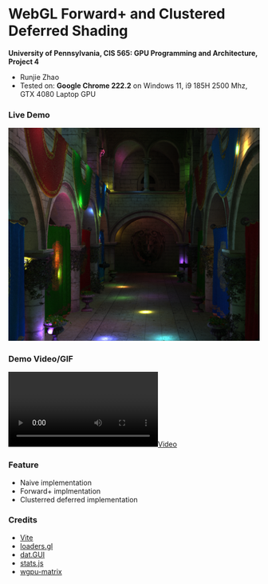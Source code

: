 WebGL Forward+ and Clustered Deferred Shading
======================

**University of Pennsylvania, CIS 565: GPU Programming and Architecture, Project 4**

* Runjie Zhao
* Tested on: **Google Chrome 222.2** on
  Windows 11, i9 185H 2500 Mhz, GTX 4080 Laptop GPU

### Live Demo

[![](img/thumb.png)](http://runjiezhao1.github.io/Project4-WebGPU-Forward-Plus-and-Clustered-Deferred)

### Demo Video/GIF

[![](img/video.mp4)](TODO)

### Feature

* Naive implementation
* Forward+ implmentation
* Clusterred deferred implementation





### Credits

- [Vite](https://vitejs.dev/)
- [loaders.gl](https://loaders.gl/)
- [dat.GUI](https://github.com/dataarts/dat.gui)
- [stats.js](https://github.com/mrdoob/stats.js)
- [wgpu-matrix](https://github.com/greggman/wgpu-matrix)
